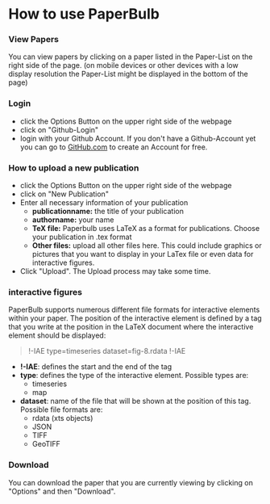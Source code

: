 # How to use PaperBulb

### View Papers

You can view papers by clicking on a paper listed in the Paper-List on the right side of the page. (on mobile devices or other devices with a low display resolution the Paper-List might be displayed in the bottom of the page)

### Login

  - click the Options Button on the upper right side of the webpage
  - click on "Github-Login"
  - login with your Github Account. If you don't have a Github-Account yet you can go to [GitHub.com] to create an Account for free.
  
### How to upload a new publication

  - click the Options Button on the upper right side of the webpage
  - click on "New Publication"
  - Enter all necessary information of your publication
    * **publicationname:** the title of your publication
    * **authorname:** your name
    * **TeX file:** Paperbulb uses LaTeX as a format for publications. Choose your publication in .tex format
    * **Other files:** upload all other files here. This could include graphics or pictures that you want to display in your LaTex file or even data for interactive figures.
  - Click "Upload". The Upload process may take some time. 

### interactive figures

PaperBulb supports numerous different file formats for interactive elements within your paper. The position of the interactive element is defined by a tag that you write at the position in the LaTeX document where the interactive element should be displayed:

>!-IAE type=timeseries dataset=fig-8.rdata !-IAE

- **!-IAE**: defines the start and the end of the tag
- **type**: defines the type of the interactive element. Possible types are:
    * timeseries
    * map
- **dataset**: name of the file that will be shown at the position of this tag. Possible file formats are:
    * rdata (xts objects)
    * JSON
    * TIFF
    * GeoTIFF

### Download

You can download the paper that you are currently viewing by clicking on "Options" and then "Download". 

   [GitHub.com]: <https://github.com>
